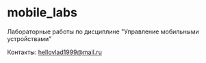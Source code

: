 # mobile_labs
Лабораторные работы по дисциплине "Управление мобильными устройствами"

Контакты: hellovlad1999@mail.ru
